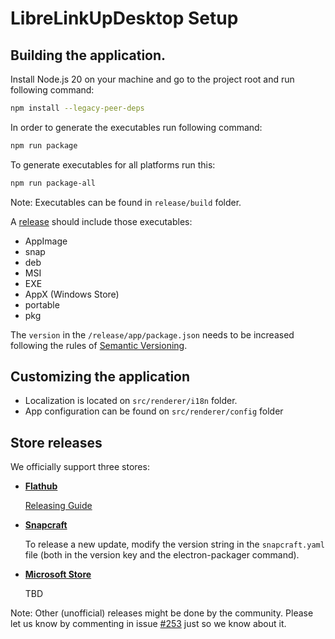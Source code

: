 # LibreLinkUpDesktop Setup

## Building the application.

Install Node.js 20 on your machine and go to the project root and run following command:

```bash
npm install --legacy-peer-deps
```

In order to generate the executables run following command:

```bash
npm run package
```

To generate executables for all platforms run this:

```bash
npm run package-all
```

Note: Executables can be found in `release/build` folder.

A [release](https://github.com/Crazy-Marvin/LibreLinkUpDesktop/releases)
should include those executables:
- AppImage
- snap
- deb
- MSI
- EXE
- AppX (Windows Store)
- portable
- pkg

The ```version``` in the ```/release/app/package.json``` needs to be
increased following the rules of [Semantic Versioning](https://semver.org/).

## Customizing the application

- Localization is located on `src/renderer/i18n` folder.
- App configuration can be found on `src/renderer/config` folder

## Store releases

We officially support three stores:

- **[Flathub](https://flathub.org/apps/rocks.poopjournal.librelinkupdesktop)**

  [Releasing Guide](./UPDATING-FLATHUB-RELEASE.md)

- **[Snapcraft](https://snapcraft.io/librelinkupdesktop)**

  To release a new update, modify the version string in the `snapcraft.yaml` file (both in the version key and the electron-packager command).
  
- **[Microsoft Store](https://www.microsoft.com/store/apps/9N5RKKLQM5C9)**

  TBD

Note: Other (unofficial) releases might be done by the community. Please let us know by commenting in issue [#253](https://github.com/Crazy-Marvin/LibreLinkUpDesktop/issues/253) just so we know about it.  
